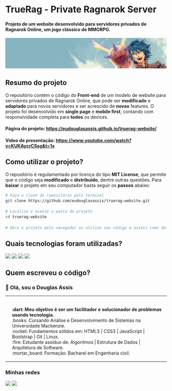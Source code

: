 # TrueRag - Private Ragnarok Server
#### Projeto de um website desenvolvido para servidores privados de Ragnarok Online, um jogo clássico de MMORPG.
<img src="./assets/image/banner_readme.jpg">

## Resumo do projeto
<p> O repositório contém o código do <strong>Front-end</strong> de um modelo de website para servidores privados de Ragnarok Online, que pode ser <strong>modificado</strong> e <strong>adaptado</strong> para novos servidores e ser acrescido de <strong>novas</strong> features. O projeto foi desenvolvido em <strong>single page</strong> e <strong>mobile first</strong>, contando com responsividade completa para <strong>todos</strong> os devices.</p>

#### Página do projeto: https://eudouglasassis.github.io/truerag-website/

#### Vídeo de presentação: https://www.youtube.com/watch?v=KUKAycrCSsg&t=1s

## Como utilizar o projeto?
<p>O repositório é regulamentado por licença do tipo <strong>MIT License</strong>, que permite que o código seja <strong>modificado</strong> e <strong>distribuído</strong>, dentre outras questões. Para <strong>baixar</strong> o projeto em seu computador basta seguir os <strong>passos</strong> abaixo:<p>

```bash
# Faça o clone do repositório pelo terminal
git clone https://github.com/eudouglasassis/truerag-website.git

# Localize e acesse a pasta do projeto
cd truerag-website

# Abra o projeto pelo navegador ou utilize seu código e assets como desejar.
```
## Quais tecnologias foram utilizadas?
<img src="https://img.shields.io/badge/-HTML-%23333333?style=for-the-badge&logo=html5"> <img src="https://img.shields.io/badge/-CSS-%23333333?style=for-the-badge&logo=css3"> <img src="https://img.shields.io/badge/-JAVASCRIPT-%23333333?style=for-the-badge&logo=javascript"> <img src="https://img.shields.io/badge/-BOOTSTRAP-%23333333?style=for-the-badge&logo=bootstrap">

## Quem escreveu o código?
  
### :wave: Olá, sou o Douglas Assis
  
<table>
  <tr>
    <td>
      <img style="border-radius: 50%;" src="https://avatars.githubusercontent.com/u/74422534?v=4" width="150px;" alt=""/>
    </td>
    <td>
      <p>
      <br>
      <strong>:dart: Meu objetivo é ser um facilitador e solucionador de problemas usando tecnologia.</strong><br />
      :books:  Cursando Análise e Desenvolvimento de Sistemas na Universidade Mackenzie.<br />
      :rocket: Fundamentos sólidos em: HTML5 | CSS3 | JavaScript | Bootstrap | Git | Linux.<br />
      :fire: Estudante assíduo de: Algoritmos | Estrutura de Dados | Arquitetura de Software.<br />
      :mortar_board: Formação: Bacharel em Engenharia civil.
      </p>      
    </td>
  </tr>
 </table>
 
 ### Minhas redes
 
 <a href="https://www.linkedin.com/in/eudouglasassis/" target="_blank"><img src="https://img.shields.io/badge/-linkedin-black?style=for-the-badge&logo=linkedin"></a>  <a href="https://www.instagram.com/douglasoassis/" target="_blank"><img src="https://img.shields.io/badge/-instagram-black?style=for-the-badge&logo=instagram"></a>
 
 
